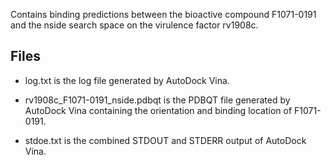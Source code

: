 Contains binding predictions between the bioactive compound F1071-0191 and the nside search space on the virulence factor rv1908c.

## Files

- log.txt is the log file generated by AutoDock Vina.

- rv1908c_F1071-0191_nside.pdbqt is the PDBQT file generated by AutoDock Vina containing the orientation and binding location of F1071-0191.

- stdoe.txt is the combined STDOUT and STDERR output of AutoDock Vina.


